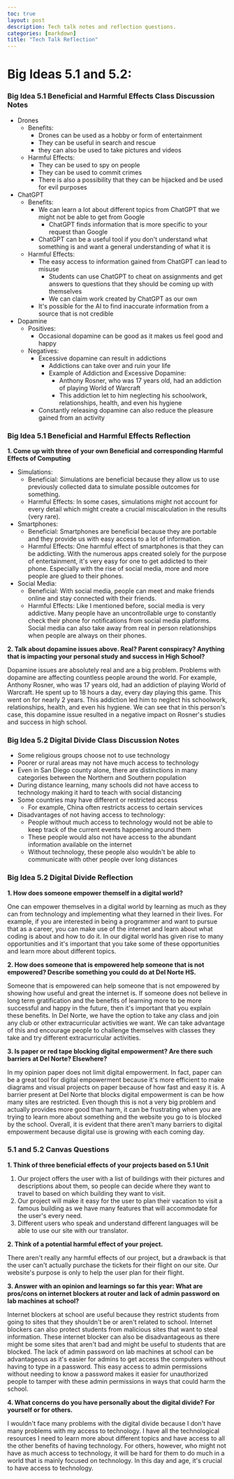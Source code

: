 ```yaml
---
toc: true
layout: post
description: Tech talk notes and reflection questions.
categories: [markdown]
title: "Tech Talk Reflection"
---
```


# Big Ideas 5.1 and 5.2:

### Big Idea 5.1 Beneficial and Harmful Effects Class Discussion Notes 

- Drones
    - Benefits:
        - Drones can be used as a hobby or form of entertainment
        - They can be useful in search and rescue
        - they can also be used to take pictures and videos
    - Harmful Effects:
        - They can be used to spy on people
        - They can be used to commit crimes
        - There is also a possibility that they can be hijacked and be used for evil purposes
- ChatGPT
    - Benefits:
        - We can learn a lot about different topics from ChatGPT that we might not be able to get from Google
            - ChatGPT finds information that is more specific to your request than Google
        - ChatGPT can be a useful tool if you don't understand what something is and want a general understanding of what it is
    - Harmful Effects:
        - The easy access to information gained from ChatGPT can lead to misuse
            - Students can use ChatGPT to cheat on assignments and get answers to questions that they should be coming up with themselves
            - We can claim work created by ChatGPT as our own
        - It's possible for the AI to find inaccurate information from a source that is not credible
- Dopamine
    - Positives:
        - Occasional dopamine can be good as it makes us feel good and happy
    - Negatives:
        - Excessive dopamine can result in addictions
            - Addictions can take over and ruin your life
            - Example of Addiction and Excessive Dopamine:
                - Anthony Rosner, who was 17 years old, had an addiction of playing World of Warcraft
                - This addiction let to him neglecting his schoolwork, relationships, health, and even his hygiene
        - Constantly releasing dopamine can also reduce the pleasure gained from an activity



### Big Idea 5.1 Beneficial and Harmful Effects Reflection

**1. Come up with three of your own Beneficial and corresponding Harmful Effects of Computing**

- Simulations:
    - Beneficial: Simulations are beneficial because they allow us to use previously collected data to simulate possible outcomes for something.
    - Harmful Effects: In some cases, simulations might not account for every detail which might create a crucial miscalculation in the results (very rare).
- Smartphones:
    - Beneficial: Smartphones are beneficial because they are portable and they provide us with easy access to a lot of information.
    - Harmful Effects: One harmful effect of smartphones is that they can be addicting. With the numerous apps created solely for the purpose of entertainment, it's very easy for one to get addicted to their phone. Especially with the rise of social media, more and more people are glued to their phones.
- Social Media:
    - Beneficial: With social media, people can meet and make friends online and stay connected with their friends.
    - Harmful Effects: Like I mentioned before, social media is very addictive. Many people have an uncontrollable urge to constantly check their phone for notifications from social media platforms. Social media can also take away from real in person relationships when people are always on their phones.

**2. Talk about dopamine issues above. Real? Parent conspiracy? Anything that is impacting your personal study and success in High School?**

Dopamine issues are absolutely real and are a big problem. Problems with dopamine are affecting countless people around the world. For example, Anthony Rosner, who was 17 years old, had an addiction of playing World of Warcraft. He spent up to 18 hours a day, every day playing this game. This went on for nearly 2 years. This addiction led him to neglect his schoolwork, relationships, health, and even his hygiene. We can see that in this person's case, this dopamine issue resulted in a negative impact on Rosner's studies and success in high school.

### Big Idea 5.2 Digital Divide Class Discussion Notes

- Some religious groups choose not to use technology
- Poorer or rural areas may not have much access to technology
- Even in San Diego county alone, there are distinctions in many categories between the Northern and Southern population
- During distance learning, many schools did not have access to technology making it hard to teach with social distancing
- Some countries may have different or restricted access
    - For example, China often restricts access to certain services
- Disadvantages of not having access to technology:
    - People without much access to technology would not be able to keep track of the current events happening around them
    - These people would also not have access to the abundant information available on the internet
    - Without technology, these people also wouldn't be able to communicate with other people over long distances

### Big Idea 5.2 Digital Divide Reflection

**1. How does someone empower themself in a digital world?**

One can empower themselves in a digital world by learning as much as they can from technology and implementing what they learned in their lives. For example, if you are interested in being a programmer and want to pursue that as a career, you can make use of the internet and learn about what coding is about and how to do it. In our digital world has given rise to many opportunities and it's important that you take some of these opportunities and learn more about different topics.

**2. How does someone that is empowered help someone that is not empowered? Describe something you could do at Del Norte HS.**

Someone that is empowered can help someone that is not empowered by showing how useful and great the internet is. If someone does not believe in long term gratification and the benefits of learning more to be more successful and happy in the future, then it's important that you explain these benefits. In Del Norte, we have the option to take any class and join any club or other extracurricular activities we want. We can take advantage of this and encourage people to challenge themselves with classes they take and try different extracurricular activities.

**3. Is paper or red tape blocking digital empowerment? Are there such barriers at Del Norte? Elsewhere?**

In my opinion paper does not limit digital empowerment. In fact, paper can be a great tool for digital empowerment because it's more efficient to make diagrams and visual projects on paper because of how fast and easy it is. A barrier present at Del Norte that blocks digital empowerment is can be how many sites are restricted. Even though this is not a very big problem and actually provides more good than harm, it can be frustrating when you are trying to learn more about something and the website you go to is blocked by the school. Overall, it is evident that there aren't many barriers to digital empowerment because digital use is growing with each coming day.

### 5.1 and 5.2 Canvas Questions

**1. Think of three beneficial effects of your projects based on 5.1 Unit**

1. Our project offers the user with a list of buildings with their pictures and descriptions about them, so people can decide where they want to travel to based on which building they want to visit.
2. Our project will make it easy for the user to plan their vacation to visit a famous building as we have many features that will accommodate for the user's every need.
3. Different users who speak and understand different languages will be able to use our site with our translator.

**2. Think of a potential harmful effect of your project.**

There aren't really any harmful effects of our project, but a drawback is that the user can't actually purchase the tickets for their flight on our site. Our website's purpose is only to help the user plan for their flight.

**3. Answer with an opinion and learnings so far this year: What are pros/cons on internet blockers at router and lack of admin password on lab machines at school?**

Internet blockers at school are useful because they restrict students from going to sites that they shouldn't be or aren't related to school. Internet blockers can also protect students from malicious sites that want to steal information. These internet blocker can also be disadvantageous as there might be some sites that aren't bad and might be useful to students that are blocked. The lack of admin password on lab machines at school can be advantageous as it's easier for admins to get access the computers without having to type in a password. This easy access to admin permissions without needing to know a password makes it easier for unauthorized people to tamper with these admin permissions in ways that could harm the school.

**4. What concerns do you have personally about the digital divide? For yourself or for others.**

I wouldn't face many problems with the digital divide because I don't have many problems with my access to technology. I have all the technological resources I need to learn more about different topics and have access to all the other benefits of having technology. For others, however, who might not have as much access to technology, it will be hard for them to do much in a world that is mainly focused on technology. In this day and age, it's crucial to have access to technology.